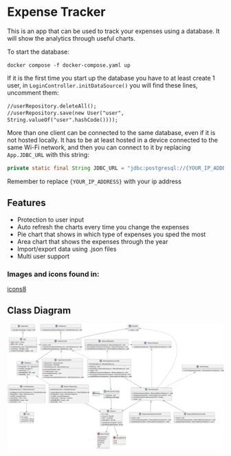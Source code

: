 # Expense Tracker

This is an app that can be used to track your expenses using a database.
It will show the analytics through useful charts.

To start the database:
```shell
docker compose -f docker-compose.yaml up
```

If it is the first time you start up the database you have to at least create 1 user, in `LoginController.initDataSource()` you will find these lines, uncomment them:

```
//userRepository.deleteAll();
//userRepository.save(new User("user", String.valueOf("user".hashCode())));
```

More than one client can be connected to the same database, even if it is not hosted locally.
It has to be at least hosted in a device connected to the same Wi-Fi network, and then you can connect to it by replacing `App.JDBC_URL` with this string:

```java
private static final String JDBC_URL = "jdbc:postgresql://{YOUR_IP_ADDRESS}:543/jdbc_schema?user=user&password=secret&ssl=false";
```

Remember to replace `{YOUR_IP_ADDRESS}` with your ip address

## Features

* Protection to user input
* Auto refresh the charts every time you change the expenses
* Pie chart that shows in which type of expenses you sped the most
* Area chart that shows the expenses through the year
* Import/export data using .json files
* Multi user support

### Images and icons found in:

[icons8](https://icons8.it/icons)

## Class Diagram
![Class diagram of the app](UML/ClassDiagram/ClassDiagram.svg)